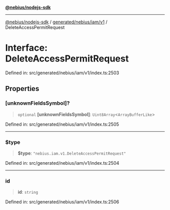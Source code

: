 [**@nebius/nodejs-sdk**](../../../../../README.md)

***

[@nebius/nodejs-sdk](../../../../../README.md) / [generated/nebius/iam/v1](../README.md) / DeleteAccessPermitRequest

# Interface: DeleteAccessPermitRequest

Defined in: src/generated/nebius/iam/v1/index.ts:2503

## Properties

### \[unknownFieldsSymbol\]?

> `optional` **\[unknownFieldsSymbol\]**: `Uint8Array`\<`ArrayBufferLike`\>

Defined in: src/generated/nebius/iam/v1/index.ts:2505

***

### $type

> **$type**: `"nebius.iam.v1.DeleteAccessPermitRequest"`

Defined in: src/generated/nebius/iam/v1/index.ts:2504

***

### id

> **id**: `string`

Defined in: src/generated/nebius/iam/v1/index.ts:2506
